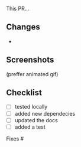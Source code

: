 This PR...

## Changes
-

## Screenshots
(preffer animated gif)

## Checklist
- [ ] tested locally
- [ ] added new dependecies
- [ ] updated the docs
- [ ] added a test

Fixes #

